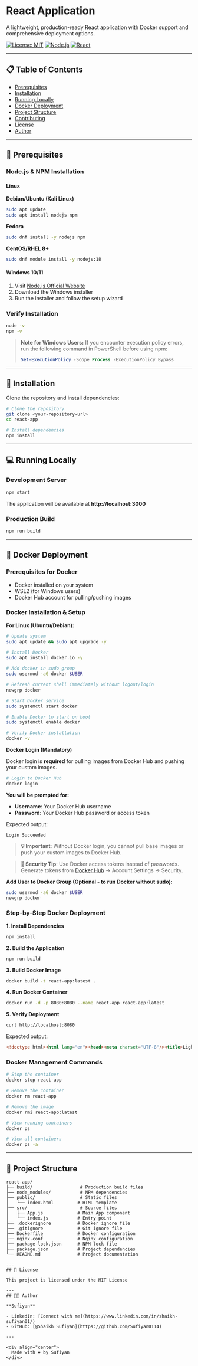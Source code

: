 # React Application

A lightweight, production-ready React application with Docker support and comprehensive deployment options.

[![License: MIT](https://img.shields.io/badge/License-MIT-blue.svg)](https://opensource.org/licenses/MIT)
[![Node.js](https://img.shields.io/badge/node-%3E%3D18.0.0-brightgreen)](https://nodejs.org/)
[![React](https://img.shields.io/badge/react-18.x-61dafb)](https://reactjs.org/)

---

## 📋 Table of Contents

- [Prerequisites](#prerequisites)
- [Installation](#installation)
- [Running Locally](#running-locally)
- [Docker Deployment](#docker-deployment)
- [Project Structure](#project-structure)
- [Contributing](#contributing)
- [License](#license)
- [Author](#author)

---

## 🔧 Prerequisites

### Node.js & NPM Installation

#### Linux

**Debian/Ubuntu (Kali Linux)**
```bash
sudo apt update
sudo apt install nodejs npm
```

**Fedora**
```bash
sudo dnf install -y nodejs npm
```

**CentOS/RHEL 8+**
```bash
sudo dnf module install -y nodejs:18
```

#### Windows 10/11

1. Visit [Node.js Official Website](https://nodejs.org/en/download)
2. Download the Windows installer
3. Run the installer and follow the setup wizard

### Verify Installation

```bash
node -v
npm -v
```

> **Note for Windows Users:** If you encounter execution policy errors, run the following command in PowerShell before using npm:
> ```powershell
> Set-ExecutionPolicy -Scope Process -ExecutionPolicy Bypass
> ```

---

## 🚀 Installation

Clone the repository and install dependencies:

```bash
# Clone the repository
git clone <your-repository-url>
cd react-app

# Install dependencies
npm install
```

---

## 💻 Running Locally

### Development Server

```bash
npm start
```

The application will be available at **http://localhost:3000**

### Production Build

```bash
npm run build
```

---

## 🐳 Docker Deployment

### Prerequisites for Docker

- Docker installed on your system
- WSL2 (for Windows users)
- Docker Hub account for pulling/pushing images

### Docker Installation & Setup

**For Linux (Ubuntu/Debian):**
```bash
# Update system
sudo apt update && sudo apt upgrade -y

# Install Docker
sudo apt install docker.io -y

# Add docker in sudo group
sudo usermod -aG docker $USER

# Refresh current shell immediately without logout/login  
newgrp docker             

# Start Docker service
sudo systemctl start docker

# Enable Docker to start on boot
sudo systemctl enable docker

# Verify Docker installation
docker -v
```

**Docker Login (Mandatory)**

Docker login is **required** for pulling images from Docker Hub and pushing your custom images.

```bash
# Login to Docker Hub
docker login
```

**You will be prompted for:**
- **Username**: Your Docker Hub username
- **Password**: Your Docker Hub password or access token

Expected output:
```
Login Succeeded
```

> **💡 Important**: Without Docker login, you cannot pull base images or push your custom images to Docker Hub.

> **🔐 Security Tip**: Use Docker access tokens instead of passwords. Generate tokens from [Docker Hub](https://hub.docker.com) → Account Settings → Security.

**Add User to Docker Group (Optional - to run Docker without sudo):**
```bash
sudo usermod -aG docker $USER
newgrp docker
```

### Step-by-Step Docker Deployment

**1. Install Dependencies**
```bash
npm install
```

**2. Build the Application**
```bash
npm run build
```

**3. Build Docker Image**
```bash
docker build -t react-app:latest .
```

**4. Run Docker Container**
```bash
docker run -d -p 8080:8080 --name react-app react-app:latest
```

**5. Verify Deployment**
```bash
curl http://localhost:8080
```

Expected output:
```html
<!doctype html><html lang="en"><head><meta charset="UTF-8"/><title>Lightweight React App</title><script defer="defer" src="/static/js/main.d2075b9f.js"></script></head><body><div id="root"></div></body></html>
```

### Docker Management Commands

```bash
# Stop the container
docker stop react-app

# Remove the container
docker rm react-app

# Remove the image
docker rmi react-app:latest

# View running containers
docker ps

# View all containers
docker ps -a
```

---

## 📁 Project Structure

```
react-app/
├── build/                  # Production build files
├── node_modules/           # NPM dependencies
├── public/                 # Static files
│   └── index.html         # HTML template
├── src/                    # Source files
│   ├── App.js             # Main App component
│   └── index.js           # Entry point
├── .dockerignore          # Docker ignore file
├── .gitignore             # Git ignore file
├── Dockerfile             # Docker configuration
├── nginx.conf             # Nginx configuration
├── package-lock.json      # NPM lock file
├── package.json           # Project dependencies
└── README.md              # Project documentation

---
## 📄 License

This project is licensed under the MIT License

---
## 👨‍💻 Author

**Sufiyan**

- LinkedIn: [Connect with me](https://www.linkedin.com/in/shaikh-sufiyan01/)
- GitHub: [@Shaikh Sufiyan](https://github.com/Sufiyan0114)

---

<div align="center">
  Made with ❤️ by Sufiyan
</div>
